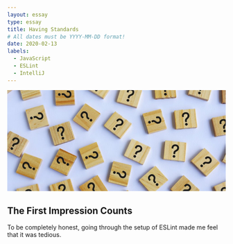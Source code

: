 ```yaml
---
layout: essay
type: essay
title: Having Standards
# All dates must be YYYY-MM-DD format!
date: 2020-02-13
labels:
  - JavaScript
  - ESLint
  - IntelliJ
---
```


<img class="ui image" src="../images/questions.jpg">

## The First Impression Counts

To be completely honest, going through the setup of ESLint made me feel that it was tedious. 
